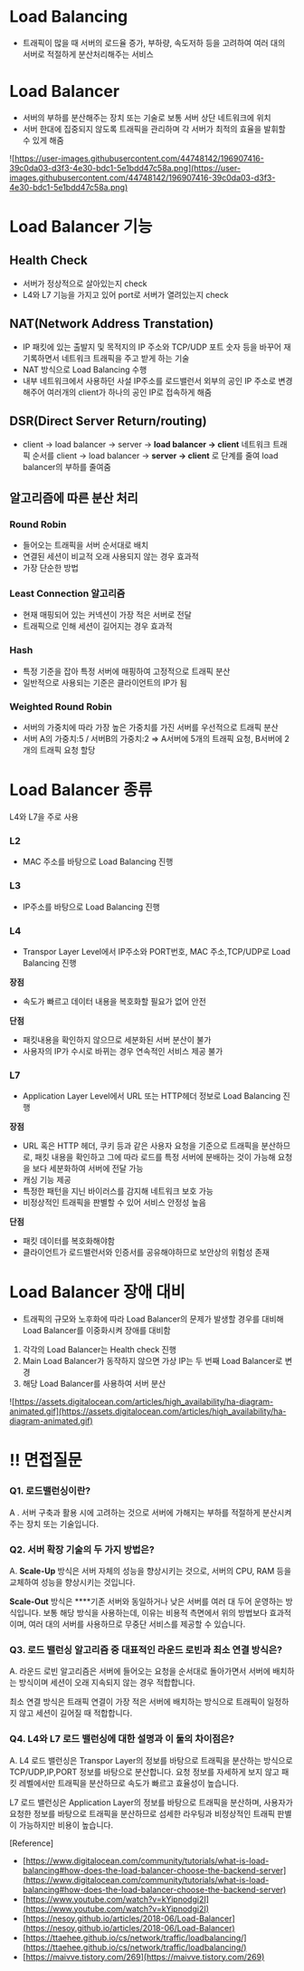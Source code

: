 # Load Balancing

- 트래픽이 많을 때 서버의 로드율 증가, 부하량, 속도저하 등을 고려하여 여러 대의 서버로 적절하게 분산처리해주는 서비스

# Load Balancer

- 서버의 부하를 분산해주는 장치 또는 기술로 보통 서버 상단 네트워크에 위치
- 서버 한대에 집중되지 않도록 트래픽을 관리하며 각 서버가 최적의 효율을 발휘할 수 있게 해줌

![https://user-images.githubusercontent.com/44748142/196907416-39c0da03-d3f3-4e30-bdc1-5e1bdd47c58a.png](https://user-images.githubusercontent.com/44748142/196907416-39c0da03-d3f3-4e30-bdc1-5e1bdd47c58a.png)

# Load Balancer 기능

## Health Check

- 서버가 정상적으로 살아있는지 check
- L4와 L7 기능을 가지고 있어 port로 서버가 열려있는지 check

## NAT(Network Address Transtation)

- IP 패킷에 있는 출발지 및 목적지의 IP 주소와 TCP/UDP 포트 숫자 등을 바꾸어 재기록하면서 네트워크 트래픽을 주고 받게 하는 기술
- NAT 방식으로 Load Balancing 수행
- 내부 네트워크에서 사용하던 사설 IP주소를 로드밸런서 외부의 공인 IP 주소로 변경해주어 여러개의 client가 하나의 공인 IP로 접속하게 해줌

## DSR(Direct Server Return/routing)

- client → load balancer → server →  **load balancer → client** 네트워크 트래픽 순서를 client → load balancer → **server → client** 로 단계를 줄여  load balancer의 부하를 줄여줌

## 알고리즘에 따른 분산 처리

### Round Robin

- 들어오는 트래픽을 서버 순서대로 배치
- 연결된 세션이 비교적 오래 사용되지 않는 경우 효과적
- 가장 단순한 방법

### Least Connection 알고리즘

- 현재 매핑되어 있는 커넥션이 가장 적은 서버로 전달
- 트래픽으로 인해 세션이 길어지는 경우 효과적

### Hash

- 특정 기준을 잡아 특정 서버에 매핑하여 고정적으로 트래픽 분산
- 일반적으로 사용되는 기준은 클라이언트의 IP가 됨

### Weighted Round Robin

- 서버의 가중치에 따라 가장 높은 가중치를 가진 서버를 우선적으로 트래픽 분산
- 서버 A의 가중치:5 / 서버B의 가중치:2 ⇒ A서버에 5개의 트래픽 요청, B서버에 2개의 트래픽 요청 할당

# Load Balancer 종류

L4와 L7을 주로 사용

### L2

- MAC 주소를 바탕으로 Load Balancing 진행

### L3

- IP주소를 바탕으로 Load Balancing 진행

### L4

- Transpor Layer Level에서 IP주소와 PORT번호, MAC 주소,TCP/UDP로 Load Balancing 진행

**장점**

- 속도가 빠르고 데이터 내용을 복호화할 필요가 없어 안전

**단점**

- 패킷내용을 확인하지 않으므로 세분화된 서버 분산이 불가
- 사용자의 IP가 수시로 바뀌는 경우 연속적인 서비스 제공 불가

### L7

- Application Layer Level에서 URL 또는 HTTP헤더 정보로 Load Balancing 진행

**장점**

- URL 혹은 HTTP 헤더, 쿠키 등과 같은 사용자 요청을 기준으로 트래픽을 분산하므로, 패킷 내용을 확인하고 그에 따라 로드를 특정 서버에 분배하는 것이 가능해 요청을 보다 세분화하여 서버에 전달 가능
- 캐싱 기능 제공
- 특정한 패턴을 지닌 바이러스를 감지해 네트워크 보호 가능
- 비정상적인 트래픽을 판별할 수 있어 서비스 안정성 높음

**단점**

- 패킷 데이터를 복호화해야함
- 클라이언트가 로드밸런서와 인증서를 공유해야하므로 보안상의 위험성 존재

# Load Balancer 장애 대비

- 트래픽의 규모와 노후화에 따라 Load Balancer의 문제가 발생할 경우를 대비해 Load Balancer를 이중화시켜 장애를 대비함
1. 각각의 Load Balancer는 Health check 진행
2. Main Load Balancer가 동작하지 않으면 가상 IP는 두 번째 Load Balancer로 변경
3. 해당 Load Balancer를 사용하여 서버 분산

![https://assets.digitalocean.com/articles/high_availability/ha-diagram-animated.gif](https://assets.digitalocean.com/articles/high_availability/ha-diagram-animated.gif)

# ‼️ 면접질문

### Q1. 로드밸런싱이란?

A . 서버 구축과 활용 시에 고려하는 것으로 서버에 가해지는 부하를 적절하게 분산시켜주는 장치 또는 기술입니다.

### Q2. 서버 확장 기술의 두 가지 방법은?

A. **Scale-Up** 방식은 서버 자체의 성능을 향상시키는 것으로, 서버의 CPU, RAM 등을 교체하여 성능을 향상시키는 것입니다.

**Scale-Out** 방식은 ****기존 서버와 동일하거나 낮은 서버를 여러 대 두어 운영하는 방식입니다. 보통 해당 방식을 사용하는데, 이유는 비용적 측면에서 위의 방법보다 효과적이며, 여러 대의 서버를 사용하므로 무중단 서비스를 제공할 수 있습니다.

### Q3. 로드 밸런싱 알고리즘 중 대표적인 라운드 로빈과 최소 연결 방식은?

A. 라운드 로빈 알고리즘은 서버에 들어오는 요청을 순서대로 돌아가면서 서버에 배치하는 방식이며 세션이 오래 지속되지 않는 경우 적합합니다. 

최소 연결 방식은 트래픽 연결이 가장 적은 서버에 배치하는 방식으로 트래픽이 일정하지 않고 세션이 길어질 때 적합합니다. 

### Q4. L4와 L7 로드 밸런싱에 대한 설명과 이 둘의 차이점은?

A. L4 로드 밸런싱은 Transpor Layer의 정보를 바탕으로 트래픽을 분산하는 방식으로 TCP/UDP,IP,PORT 정보를 바탕으로 분산합니다. 요청 정보를 자세하게 보지 않고 패킷 레벨에서만 트래픽을 분산하므로 속도가 빠르고 효율성이 높습니다. 

L7 로드 밸런싱은 Application Layer의 정보를 바탕으로 트래픽을 분산하며, 사용자가 요청한 정보를 바탕으로 트래픽을 분산하므로 섬세한 라우팅과 비정상적인 트래픽 판별이 가능하지만 비용이 높습니다. 

[Reference]

- [https://www.digitalocean.com/community/tutorials/what-is-load-balancing#how-does-the-load-balancer-choose-the-backend-server](https://www.digitalocean.com/community/tutorials/what-is-load-balancing#how-does-the-load-balancer-choose-the-backend-server)
- [https://www.youtube.com/watch?v=kYipnodgi2I](https://www.youtube.com/watch?v=kYipnodgi2I)
- [https://nesoy.github.io/articles/2018-06/Load-Balancer](https://nesoy.github.io/articles/2018-06/Load-Balancer)
- [https://ttaehee.github.io/cs/network/traffic/loadbalancing/](https://ttaehee.github.io/cs/network/traffic/loadbalancing/)
- [https://maivve.tistory.com/269](https://maivve.tistory.com/269)
